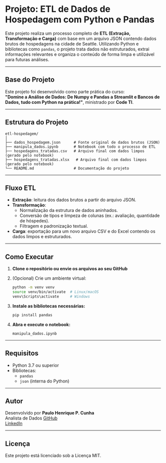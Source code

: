 
# Projeto: ETL de Dados de Hospedagem com Python e Pandas

Este projeto realiza um processo completo de **ETL (Extração, Transformação e Carga)** com base em um arquivo JSON contendo dados brutos de hospedagens na cidade de Seattle. Utilizando Python e bibliotecas como `pandas`, o projeto trata dados não estruturados, extrai informações relevantes e organiza o conteúdo de forma limpa e utilizável para futuras análises.

---

## Base do Projeto

Este projeto foi desenvolvido como parte prática do curso:  
**"Domine a Análise de Dados: De Numpy e Pandas a Streamlit e Bancos de Dados, tudo com Python na prática!"**, ministrado por **Code TI**.

---

## Estrutura do Projeto

```
etl-hospedagem/
│
├── dados_hospedagem.json      # Fonte original de dados brutos (JSON)
├── manipula_dados.ipynb       # Notebook com todo o processo de ETL
├── hospedagens_tratadas.csv   # Arquivo final com dados limpos (gerado pelo notebook)
├── hospedagens_tratadas.xlsx   # Arquivo final com dados limpos (gerado pelo notebook)
└── README.md                  # Documentação do projeto
```

---

## Fluxo ETL

- **Extração**: leitura dos dados brutos a partir do arquivo JSON.
- **Transformação**:
  - Normalização da estrutura de dados aninhados.
  - Conversão de tipos e limpeza de colunas (ex.: avaliação, quantidade de hóspedes).
  - Filtragem e padronização textual.
- **Carga**: exportação para um novo arquivo CSV e do Excel contendo os dados limpos e estruturados.

---

## Como Executar

1. **Clone o repositório ou envie os arquivos ao seu GitHub**

2. (Opcional) Crie um ambiente virtual:
   ```bash
   python -m venv venv
   source venv/bin/activate  # Linux/macOS
   venv\Scripts\activate     # Windows
   ```

3. **Instale as bibliotecas necessárias:**
   ```bash
   pip install pandas
   ```

4. **Abra e execute o notebook:**
   ```
   manipula_dados.ipynb
   ```

---

## Requisitos

- Python 3.7 ou superior
- Bibliotecas:
  - `pandas`
  - `json` (interna do Python)

---

## Autor

Desenvolvido por **Paulo Henrique P. Cunha**  
Analista de Dados
[GitHub](https://github.com/paulohenriquecunha)  
[LinkedIn](https://www.linkedin.com/in/paulohenriquepcunha)  

---

## Licença

Este projeto está licenciado sob a Licença MIT.
